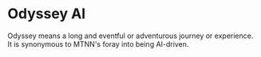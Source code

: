 
# Odyssey AI

Odyssey means a long and eventful or adventurous journey or experience. It is synonymous to MTNN's foray into being AI-driven.

